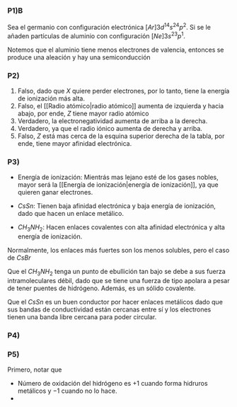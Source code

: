 


### P1)B

Sea el germanio con configuración electrónica $[Ar]3d^14s^24p^2$. Si se le añaden partículas de aluminio con configuración $[Ne]3s^23p^1$.

Notemos que el aluminio tiene menos electrones de valencia, entonces se produce una aleación y hay una semiconducción 

### P2) 

1. Falso, dado que $X$ quiere perder electrones, por lo tanto, tiene la energía de ionización más alta. 
2. Falso, el [[Radio atómico|radio atómico]] aumenta de izquierda y hacia abajo, por ende, $Z$ tiene mayor radio atómico 
3. Verdadero, la electronegatividad aumenta de arriba a la derecha. 
4. Verdadero, ya que el radio iónico aumenta de derecha y arriba. 
5. Falso, $Z$ está mas cerca de la esquina superior derecha de la tabla, por ende, tiene mayor afinidad electrónica. 

### P3) 

- Energía de ionización: Mientrás mas lejano esté de los gases nobles, mayor será la [[Energía de ionización|energía de ionización]], ya que quieren ganar electrones. 

- $CsSn$: Tienen baja afinidad electrónica y baja energía de ionización, dado que hacen un enlace metálico. 
- $CH_3NH_2$: Hacen enlaces covalentes con alta afinidad electrónica y alta energía de ionización. 

Normalmente, los enlaces más fuertes son los menos solubles, pero el caso de $CsBr$ 

Que el $CH_3NH_2$ tenga un punto de ebullición tan bajo se debe a sus fuerza intramoleculares débil, dado que se tiene una fuerza de tipo apolara a pesar de tener puentes de hidrógeno. Además, es un sólido covalente. 

Que el $CsSn$ es un buen conductor por hacer enlaces metálicos dado que sus bandas de conductividad están cercanas entre sí y los electrones tienen una banda libre cercana para poder circular. 


### P4) 


### P5) 

Primero, notar que 

- Número de oxidación del hidrógeno es $+1$ cuando forma hidruros metálicos y $-1$ cuando no lo hace. 
- 